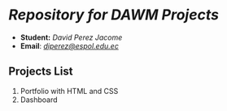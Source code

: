 # ***Repository for DAWM Projects***

- **Student:** *David Perez Jacome*
- **Email**: *diperez@espol.edu.ec*

## Projects List

1. Portfolio with HTML and CSS
2. Dashboard
